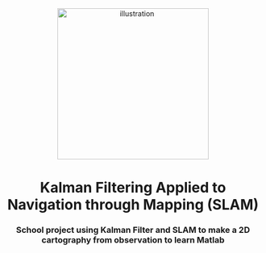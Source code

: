 <div align="center">
    <img src="https://github.com/user-attachments/assets/17b7947f-d2f4-4b3e-8999-1f3ca8a1eb28" alt="illustration" width="300"/>
    <h1>Kalman Filtering Applied to Navigation through Mapping (SLAM)</h1>
    <h3>School project using Kalman Filter and SLAM to make a 2D cartography from observation to learn Matlab</h3>
</div>

